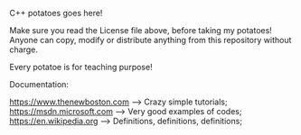 

C++ potatoes goes here!  

Make sure you read the License file above, before taking my potatoes!
Anyone can copy, modify or distribute anything from this repository without charge.  

Every potatoe is for teaching purpose!

Documentation:

https://www.thenewboston.com --> Crazy simple tutorials;  
https://msdn.microsoft.com   --> Very good examples of codes;  
https://en.wikipedia.org     --> Definitions, definitions, definitions;  
